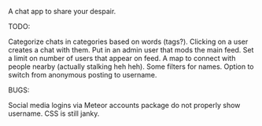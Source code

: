 A chat app to share your despair.

TODO:

Categorize chats in categories based on words (tags?).
Clicking on a user creates a chat with them.
Put in an admin user that mods the main feed.
Set a limit on number of users that appear on feed.
A map to connect with people nearby (actually stalking heh heh).
Some filters for names.
Option to switch from anonymous posting to username.

BUGS:

Social media logins via Meteor accounts package do not properly show username.
CSS is still janky.
